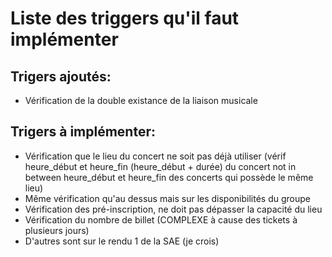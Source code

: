 # Liste des triggers qu'il faut implémenter  
## Trigers ajoutés:
- Vérification de la double existance de la liaison musicale

## Trigers à implémenter:
- Vérification que le lieu du concert ne soit pas déjà utiliser (vérif heure_début et heure_fin (heure_début + durée) du concert not in between heure_début et heure_fin des concerts qui possède le même lieu)
- Même vérification qu'au dessus mais sur les disponibilités du groupe
- Vérification des pré-inscription, ne doit pas dépasser la capacité du lieu
- Vérification du nombre de billet (COMPLEXE à cause des tickets à plusieurs jours)
- D'autres sont sur le rendu 1 de la SAE (je crois)